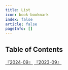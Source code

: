 ```yaml
---
title: List
icon: book-bookmark
index: false
article: false
pageInfo: []
---
```


## Table of Contents
[『2024-09』](2024-09/README.md)
[『2023-09』](2023-09/README.md)
